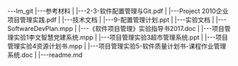---lm_git
 |---参考材料
 |		|---2-3-软件配置管理与Git.pdf
 |      |---Project 2010企业项目管理实践.pdf
 |
 |---技术文档
 |      |---9-配置管理计划.ppt
 |
 |---实验文档
 |      |---SoftwareDevPlan.mpp
 |      |---《软件项目管理》实验指导书2017.doc
 |      |---项目管理实验1李文智慧党建系统.mpp
 |      |---项目管理实验3超市管理系统.ppt
 |      |---项目管理实验4资源计划书.mpp
 |      |---项目管理实验5-软件质量计划书-课程作业管理系统.doc 
 |
 |---readme.md
